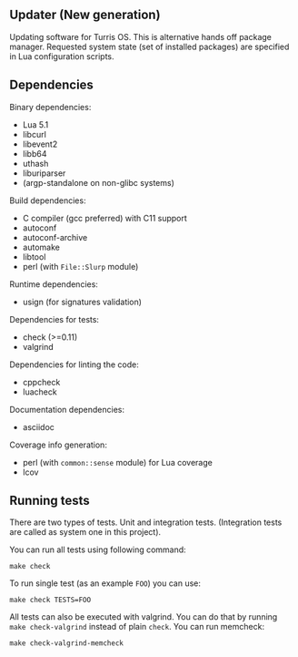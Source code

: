 Updater (New generation)
------------------------
Updating software for Turris OS. This is alternative hands off package manager.
Requested system state (set of installed packages) are specified in Lua
configuration scripts.

Dependencies
------------
Binary dependencies:
* Lua 5.1
* libcurl
* libevent2
* libb64
* uthash
* liburiparser
* (argp-standalone on non-glibc systems)

Build dependencies:
* C compiler (gcc preferred) with C11 support
* autoconf
* autoconf-archive
* automake
* libtool
* perl (with `File::Slurp` module)

Runtime dependencies:
* usign (for signatures validation)

Dependencies for tests:
* check (>=0.11)
* valgrind

Dependencies for linting the code:
* cppcheck
* luacheck

Documentation dependencies:
* asciidoc

Coverage info generation:
* perl (with `common::sense` module) for Lua coverage
* lcov

Running tests
-------------
There are two types of tests. Unit and integration tests. (Integration tests are
called as system one in this project).

You can run all tests using following command:
```
make check
```

To run single test (as an example `FOO`) you can use:
```
make check TESTS=FOO
```

All tests can also be executed with valgrind. You can do that by running `make
check-valgrind` instead of plain `check`. You can run memcheck:
```
make check-valgrind-memcheck
```
